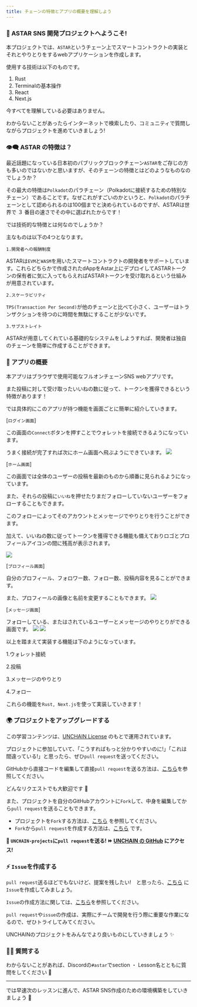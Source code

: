 ```yaml
---
title: チェーンの特徴とアプリの概要を理解しよう
---
```

### 👋 ASTAR SNS 開発プロジェクトへようこそ!

本プロジェクトでは、`ASTAR`というチェーン上でスマートコントラクトの実装とそれとやりとりをするwebアプリケーションを作成します。

使用する技術は以下のものです。

1. Rust
2. Terminalの基本操作
3. React
4. Next.js

今すべてを理解している必要はありません。

わからないことがあったらインターネットで検索したり、コミュニティで質問しながらプロジェクトを進めていきましょう!

### 👁‍🗨 ASTAR の特徴は？

最近話題になっている日本初のパブリックブロックチェーン`ASTAR`をご存じの方も多いのではないかと思いますが、そのチェーンの特徴とはどのようなものなのでしょうか？

その最大の特徴は`Polkadot`のパラチェーン（Polkadotに接続するための特別なチェーン）であることです。なぜこれがすごいのかというと、`Polkadot`のパラチェーンとして認められるのは100個までと決められているのですが、ASTARは世界で ３ 番目の速さでその中に選ばれたからです！

では技術的な特徴とは何なのでしょうか？

主なものは以下の4つとなります。

`1.開発者への報酬制度`

ASTARは`EVM`と`WASM`を用いたスマートコントラクトの開発者をサポートしています。これらどちらかで作成されたdAppをAstar上にデプロイしてASTARトークンの保有者に気に入ってもらえればASTARトークンを受け取れるという仕組みが用意されています。

`2.スケーラビリティ`

`TPS(Transaction Per Second)`が他のチェーンと比べて小さく、ユーザーはトランザクションを待つのに時間を無駄にすることが少ないです。

`3.サブストレイト`

ASTARが用意してくれている基礎的なシステムをしようすれば、開発者は独自のチェーンを簡単に作成することができます。

### 🦀 アプリの概要

本アプリはブラウザで使用可能なフルオンチェーンSNS webアプリです。

また投稿に対して受け取ったいいねの数に従って、トークンを獲得できるという特徴があります！

では具体的にこのアプリが持つ機能を画面ごとに簡単に紹介していきます。

[`ログイン画面`]

この画面の`Connect`ボタンを押すことでウォレットを接続できるようになっています。

うまく接続が完了すれば次にホーム画面へ飛ぶようにできています。
![](/images/ASTAR-SocialFi/section-0/0_1_1.png)

[`ホーム画面`]

この画面では全体のユーザーの投稿を最新のものから順番に見られるようになっています。

また、それらの投稿に`いいね`を押せたりまだフォローしていないユーザーをフォローすることもできます。

このフォローによってそのアカウントとメッセージでやりとりを行うことができます。

加えて、いいねの数に従ってトークンを獲得できる機能も備えておりロゴとプロフィールアイコンの間に残高が表示されます。

![](/images/ASTAR-SocialFi/section-0/0_1_2.png)

[`プロフィール画面`]

自分のプロフィール、フォロワー数、フォロー数、投稿内容を見ることができます。

また、プロフィールの画像と名前を変更することもできます。
![](/images/ASTAR-SocialFi/section-0/0_1_3.png)

[`メッセージ画面`]

フォローしている、またはされているユーザーとメッセージのやりとりができる画面です。
![](/images/ASTAR-SocialFi/section-0/0_1_4.png)
![](/images/ASTAR-SocialFi/section-0/0_1_5.png)

以上を踏まえて実装する機能は下のようになっています。

1.ウォレット接続

2.投稿

3.メッセージのやりとり

4.フォロー

これらの機能を`Rust, Next.js`を使って実装していきます！

### 🌍 プロジェクトをアップグレードする

この学習コンテンツは、[UNCHAIN License](https://github.com/unchain-tech/UNCHAIN-projects/blob/main/LICENSE) のもとで運用されています。

プロジェクトに参加していて、「こうすればもっと分かりやすいのに!」「これは間違っている!」と思ったら、ぜひ`pull request`を送ってください。

GitHubから直接コードを編集して直接`pull request`を送る方法は、[こちら](https://docs.github.com/ja/repositories/working-with-files/managing-files/editing-files#editing-files-in-another-users-repository)を参照してください。

どんなリクエストでも大歓迎です 🎉

また、プロジェクトを自分のGitHubアカウントに`Fork`して、中身を編集してから`pull request`を送ることもできます。

- プロジェクトを`Fork`する方法は、[こちら](https://docs.github.com/ja/get-started/quickstart/fork-a-repo) を参照してください。
- `Fork`から`pull request`を作成する方法は、[こちら](https://docs.github.com/ja/pull-requests/collaborating-with-pull-requests/proposing-changes-to-your-work-with-pull-requests/creating-a-pull-request-from-a-fork) です。

**👋 `UNCHAIN-projects`に`pull request`を送る! ⏩ [UNCHAIN の GitHub](https://github.com/shiftbase-xyz/UNCHAIN-projects) にアクセス!**

### ⚡️ `Issue`を作成する

`pull request`送るほどでもないけど、提案を残したい!　と思ったら、[こちら](https://github.com/shiftbase-xyz/UNCHAIN-projects/issues) に`Issue`を作成してみましょう。

`Issue`の作成方法に関しては、[こちら](https://docs.github.com/ja/issues/tracking-your-work-with-issues/creating-an-issue)を参照してください。

`pull request`や`issue`の作成は、実際にチームで開発を行う際に重要な作業になるので、ぜひトライしてみてください。

UNCHAINのプロジェクトをみんなでより良いものにしていきましょう ✨

### 🙋‍♂️ 質問する

わからないことがあれば、Discordの`#astar`でsection ・ Lesson名とともに質問をしてください 👋

---

では早速次のレッスンに進んで、ASTAR SNS作成のための環境構築をしていきましょう 🚀


